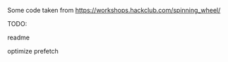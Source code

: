 Some code taken from https://workshops.hackclub.com/spinning_wheel/

TODO:

readme

optimize prefetch